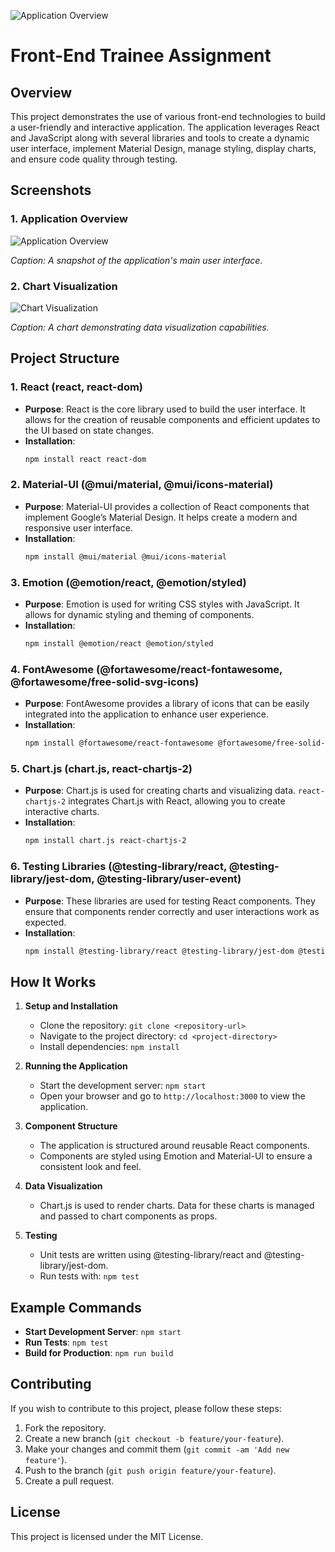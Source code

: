 ![Application Overview](https://www.accuknox.com/wp-content/uploads/2023/06/accuknox-logo-2.png)


# Front-End Trainee Assignment

## Overview

This project demonstrates the use of various front-end technologies to build a user-friendly and interactive application. The application leverages React and JavaScript along with several libraries and tools to create a dynamic user interface, implement Material Design, manage styling, display charts, and ensure code quality through testing.

## Screenshots

### 1. Application Overview

![Application Overview](./images/application-overview.png)

*Caption: A snapshot of the application's main user interface.*

### 2. Chart Visualization

![Chart Visualization](./images/chart-visualization.png)

*Caption: A chart demonstrating data visualization capabilities.*

## Project Structure

### 1. **React (react, react-dom)**

- **Purpose**: React is the core library used to build the user interface. It allows for the creation of reusable components and efficient updates to the UI based on state changes.
- **Installation**: 
  ```bash
  npm install react react-dom
  ```

### 2. **Material-UI (@mui/material, @mui/icons-material)**

- **Purpose**: Material-UI provides a collection of React components that implement Google’s Material Design. It helps create a modern and responsive user interface.
- **Installation**: 
  ```bash
  npm install @mui/material @mui/icons-material
  ```

### 3. **Emotion (@emotion/react, @emotion/styled)**

- **Purpose**: Emotion is used for writing CSS styles with JavaScript. It allows for dynamic styling and theming of components.
- **Installation**: 
  ```bash
  npm install @emotion/react @emotion/styled
  ```

### 4. **FontAwesome (@fortawesome/react-fontawesome, @fortawesome/free-solid-svg-icons)**

- **Purpose**: FontAwesome provides a library of icons that can be easily integrated into the application to enhance user experience.
- **Installation**: 
  ```bash
  npm install @fortawesome/react-fontawesome @fortawesome/free-solid-svg-icons
  ```

### 5. **Chart.js (chart.js, react-chartjs-2)**

- **Purpose**: Chart.js is used for creating charts and visualizing data. `react-chartjs-2` integrates Chart.js with React, allowing you to create interactive charts.
- **Installation**: 
  ```bash
  npm install chart.js react-chartjs-2
  ```

### 6. **Testing Libraries (@testing-library/react, @testing-library/jest-dom, @testing-library/user-event)**

- **Purpose**: These libraries are used for testing React components. They ensure that components render correctly and user interactions work as expected.
- **Installation**: 
  ```bash
  npm install @testing-library/react @testing-library/jest-dom @testing-library/user-event
  ```

## How It Works

1. **Setup and Installation**
   - Clone the repository: `git clone <repository-url>`
   - Navigate to the project directory: `cd <project-directory>`
   - Install dependencies: `npm install`

2. **Running the Application**
   - Start the development server: `npm start`
   - Open your browser and go to `http://localhost:3000` to view the application.

3. **Component Structure**
   - The application is structured around reusable React components.
   - Components are styled using Emotion and Material-UI to ensure a consistent look and feel.

4. **Data Visualization**
   - Chart.js is used to render charts. Data for these charts is managed and passed to chart components as props.

5. **Testing**
   - Unit tests are written using @testing-library/react and @testing-library/jest-dom.
   - Run tests with: `npm test`

## Example Commands

- **Start Development Server**: `npm start`
- **Run Tests**: `npm test`
- **Build for Production**: `npm run build`

## Contributing

If you wish to contribute to this project, please follow these steps:
1. Fork the repository.
2. Create a new branch (`git checkout -b feature/your-feature`).
3. Make your changes and commit them (`git commit -am 'Add new feature'`).
4. Push to the branch (`git push origin feature/your-feature`).
5. Create a pull request.

## License

This project is licensed under the MIT License.

